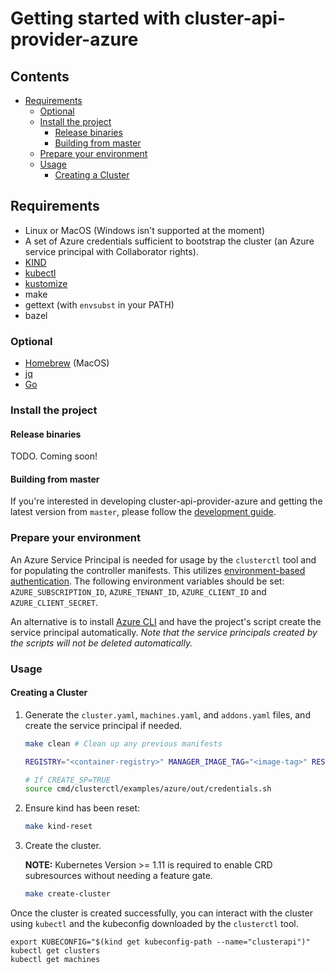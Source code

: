 # Getting started with cluster-api-provider-azure <!-- omit in toc -->

## Contents <!-- omit in toc -->

<!-- Below is generated using VSCode yzhang.markdown-all-in-one >

<!-- TOC depthFrom:2 -->

- [Requirements](#requirements)
  - [Optional](#optional)
  - [Install the project](#install-the-project)
    - [Release binaries](#release-binaries)
    - [Building from master](#building-from-master)
  - [Prepare your environment](#prepare-your-environment)
  - [Usage](#usage)
    - [Creating a Cluster](#creating-a-cluster)

<!-- /TOC -->

## Requirements

- Linux or MacOS (Windows isn't supported at the moment)
- A set of Azure credentials sufficient to bootstrap the cluster (an Azure service principal with Collaborator rights).
- [KIND]
- [kubectl]
- [kustomize]
- make
- gettext (with `envsubst` in your PATH)
- bazel

### Optional

- [Homebrew][brew] (MacOS)
- [jq]
- [Go]

[brew]: https://brew.sh/
[Go]: https://golang.org/dl/
[jq]: https://stedolan.github.io/jq/download/
[KIND]: https://sigs.k8s.io/kind
[kubectl]: https://kubernetes.io/docs/tasks/tools/install-kubectl/
[kustomize]: https://github.com/kubernetes-sigs/kustomize

### Install the project

#### Release binaries
TODO. Coming soon!

#### Building from master

If you're interested in developing cluster-api-provider-azure and getting the latest version from `master`, please follow the [development guide][development].

### Prepare your environment
An Azure Service Principal is needed for usage by the `clusterctl` tool and for populating the controller manifests. This utilizes [environment-based authentication](https://docs.microsoft.com/en-us/go/azure/azure-sdk-go-authorization#use-environment-based-authentication). The following environment variables should be set: `AZURE_SUBSCRIPTION_ID`, `AZURE_TENANT_ID`, `AZURE_CLIENT_ID` and `AZURE_CLIENT_SECRET`.

An alternative is to install [Azure CLI](https://docs.microsoft.com/en-us/cli/azure/install-azure-cli?view=azure-cli-latest) and have the project's script create the service principal automatically. _Note that the service principals created by the scripts will not be deleted automatically._

### Usage

#### Creating a Cluster
1. Generate the `cluster.yaml`, `machines.yaml`, and `addons.yaml` files, and create the service principal if needed.

    ```bash
    make clean # Clean up any previous manifests

    REGISTRY="<container-registry>" MANAGER_IMAGE_TAG="<image-tag>" RESOURCE_GROUP="<resource-group>" CLUSTER_NAME="<cluster-name>" make manifests # set CREATE_SP=TRUE if creating a new Service Principal is desired
   
    # If CREATE_SP=TRUE
    source cmd/clusterctl/examples/azure/out/credentials.sh
    ```
2. Ensure kind has been reset:
    ```bash
    make kind-reset
    ```
3. Create the cluster.

   **NOTE:** Kubernetes Version >= 1.11 is required to enable CRD subresources without needing a feature gate.

    ```bash
    make create-cluster
    ```

Once the cluster is created successfully, you can interact with the cluster using `kubectl` and the kubeconfig downloaded by the `clusterctl` tool.

```
export KUBECONFIG="$(kind get kubeconfig-path --name="clusterapi")"
kubectl get clusters
kubectl get machines
```

[development]: /docs/development.md
